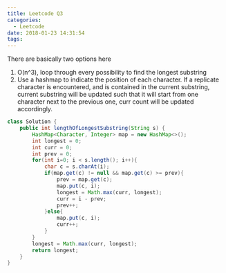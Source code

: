 ```yaml
---
title: Leetcode Q3
categories:
  - Leetcode
date: 2018-01-23 14:31:54
tags:
---
```


There are basically two options here

1. O(n^3), loop through every possibility to find the longest substring
2. Use a hashmap to indicate the position of each character. If a replicate character is encountered, and is contained in the current substring, current substring will be updated such that it will start from one character next to the previous one, curr count will be updated accordingly.

```java
class Solution {
    public int lengthOfLongestSubstring(String s) {
        HashMap<Character, Integer> map = new HashMap<>();
        int longest = 0;
        int curr = 0;
        int prev = 0;
        for(int i=0; i < s.length(); i++){
            char c = s.charAt(i);
            if(map.get(c) != null && map.get(c) >= prev){
                prev = map.get(c);
                map.put(c, i);
                longest = Math.max(curr, longest);
                curr = i - prev;
                prev++;
            }else{
                map.put(c, i);
                curr++;
            }
        }
        longest = Math.max(curr, longest);
        return longest;
    }
}
```
